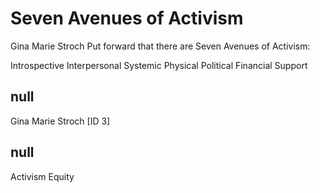 # Seven Avenues of Activism 

Gina Marie Stroch Put forward that there are Seven Avenues of Activism: 

Introspective
Interpersonal
Systemic
Physical
Political 
Financial
Support



## null

Gina Marie Stroch [ID 3]

## null

Activism
Equity

